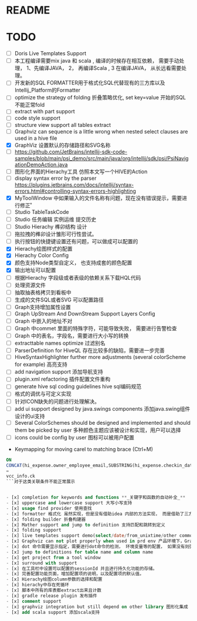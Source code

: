 # README

# TODO

- [ ] Doris Live Templates Support
- [ ] 本工程编译需要mix java 和 scala , 编译的时候存在相互依赖， 需要手动处理， 1、先编译JAVA， 2， 再编译Scala , 3 在编译JAVA，
  从长远看需要处理。
- [ ] 开发新的SQL FORMATTER用于格式化SQL代替现有的三方库以及Intellij_Platform的Formatter
- [ ] optimize the strategy of folding 折叠策略优化, set key=value 开始的SQL不能正常fold
- [ ] extract with part support
- [ ] code style support
- [ ] structure view support all tables extract
- [ ] Graphviz can sequence is a little wrong when nested select clauses are used in a hive file
- [x] GraphViz 设置默认的存储路径和SVG名称 
- [ ] https://github.com/JetBrains/intellij-sdk-code-samples/blob/main/psi_demo/src/main/java/org/intellij/sdk/psi/PsiNavigationDemoAction.java
- [ ] 图形化界面的Hierachy工具 仿照本文写一个HIVE的Action
- [ ] display syntax error by the
  parser https://plugins.jetbrains.com/docs/intellij/syntax-errors.html#controlling-syntax-errors-highlighting
- [x] MyToolWindow 中如果输入的文件名称有问题，现在没有错误提示，需要进行修正˚
- [ ] Studio TableTaskCode
- [ ] Studio 任务编辑 实例运维 提交历史
- [ ] Studio Hierachy 榫卯结构 设计
- [ ] 拖拉拽的榫卯设计雏形可行性尝试。
- [ ] 执行按钮的快捷键设置还有问题，可以做成可以配置的
- [x] Hierachy绘图样式的配置
- [x] Hierachy Color Config
- [x] 颜色支持Node类型自定义， 也支持成套的颜色配置
- [x] 输出地址可以配置
- [ ] 根据Hierachy 字段级或者表级的依赖关系下载HQL代码
- [ ] 处理资源文件
- [ ] 抽取抽表格拷贝到看板中
- [ ] 生成的文件SQL或者SVG 可以配置路径
- [ ] Graph支持增加属性设置
- [ ] Graph UpStream And DownStream Support Layers Config
- [ ] Graph 中嵌入的地址不对
- [ ] Graph 中commet 里面的特殊字符，可能导致失败， 需要进行告警检查
- [ ] Graph 中的表名，字段名，需要进行大小写的转换
- [ ] extracttable names optimize 过滤别名
- [ ] ParserDefinition for HiveQL 存在比较多的缺陷，需要进一步完善
- [ ] HiveSyntaxHighlighter further more adjustments (several colorScheme for example) 高亮支持
- [ ] add navigation support 添加导航支持
- [ ] plugin.xml refactoring 插件配置文件重构
- [ ] generate hive sql coding guidelines hive sql编码规范
- [ ] 格式的调优与可定义实现
- [ ] 针对ICON缺失的问题进行处理解决。
- [ ] add ui support designed by java.swings components 添加java.swing组件设计的ui支持
- [ ] Several ColorSchemes should be designed and implemented and should them be picked by user 多种颜色主题应该被设计和实现，用户可以选择
- [ ] icons could be config by user 图标可以被用户配置
- Keymapping for moving carel to matching brace (Ctrl+M)

 ```sql
ON
CONCAT(hi_expense.owner_employee_email,SUBSTRING(hi_expense.checkin_date,1,10))
=
vcc_info.ck
```对于这类关联条件不能正常展示


- [x] completion for keywords and functions **_关键字和函数的自动补全_**
- [x] uppercase and lowercase support 大写小写支持
- [x] usage find provider 使用查找
- [x] formatter 格式化 虽然实现，但是没有借助idea 内部的方法实现， 而是借助了三方的formmater
- [x] folding builder 折叠构建器
- [x] Mather support and jump to definition 支持匹配和跳转到定义
- [x] folding support
- [x] live templates support demo(select/date/from_unixtime/other common templates)
- [x] Graphviz can not plot properly when used in prd env 产品环境下，Graphviz 不能正常绘图
- [x] dot 命令需要显示指定，需要进行dot命令的检测， 环境变量等的配置， 如果没有则弹窗告警。
- [x] jump to definitions for table name and column name
- [x] get project from a tool window
- [x] surround with support
- [x] 在工具栏中设置可以配置的sessionId 并且进行持久化功能的存储。
- [x] 完善配置功能页面，增加配置项的说明，以及配置项的默认值。
- [x] Hierachy绘图column参数的选择和配置
- [x] hierachy中存在死循环
- [x] 脚本中所有的库表都extract出来且计数
- [x] gradle release plugin 发布插件
- [x] comment support
- [x] graphviz integration but still depend on other library 图形化集成
- [x] add scala support 添加scala支持
